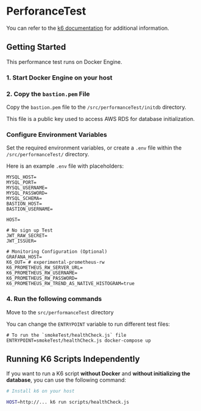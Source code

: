 # PerforanceTest

You can refer to the [k6 documentation](https://k6.io/) for additional information.

## Getting Started

This performance test runs on Docker Engine.

### 1. Start Docker Engine on your host

### 2. Copy the `bastion.pem` File

Copy the `bastion.pem` file to the `/src/performanceTest/initdb` directory. 

This file is a public key used to access AWS RDS for database initialization.

###  Configure Environment Variables

Set the required environment variables, or create a `.env` file within the `/src/performanceTest/` directory.

Here is an example `.env` file with placeholders:

```dotenv
MYSQL_HOST=
MYSQL_PORT=
MYSQL_USERNAME=
MYSQL_PASSWORD=
MYSQL_SCHEMA=
BASTION_HOST=
BASTION_USERNAME=

HOST=

# No sign up Test
JWT_RAW_SECRET=
JWT_ISSUER=

# Monitoring Configuration (Optional)
GRAFANA_HOST=
K6_OUT= # experimental-prometheus-rw
K6_PROMETHEUS_RW_SERVER_URL=
K6_PROMETHEUS_RW_USERNAME=
K6_PROMETHEUS_RW_PASSWORD=
K6_PROMETHEUS_RW_TREND_AS_NATIVE_HISTOGRAM=true
```

### 4. Run the following commands


Move to the `src/performanceTest` directory

You can change the `ENTRYPOINT` variable to run different test files:


```shell 
# To run the `smokeTest/healthCheck.js` file
ENTRYPOINT=smokeTest/healthCheck.js docker-compose up
```


## Running K6 Scripts Independently

If you want to run a K6 script **without Docker** and **without initializing the database**, you can use the following command:


```sh
# Install k6 on your host

HOST=http://... k6 run scripts/healthCheck.js
```